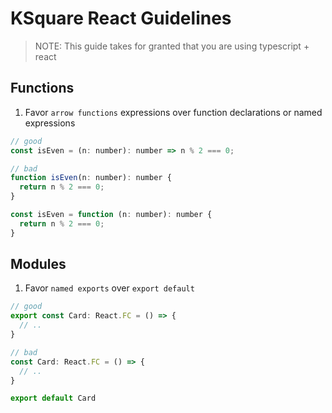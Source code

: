 # KSquare React Guidelines

> NOTE: This guide takes for granted that you are using typescript + react

## Functions
1. Favor `arrow functions` expressions over function declarations or named expressions
```js
// good
const isEven = (n: number): number => n % 2 === 0;

// bad
function isEven(n: number): number {
  return n % 2 === 0;
}

const isEven = function (n: number): number {
  return n % 2 === 0;
}
```

## Modules

1. Favor `named exports` over `export default`
```js
// good
export const Card: React.FC = () => {
  // ..
}

// bad
const Card: React.FC = () => {
  // ..
}

export default Card
```
